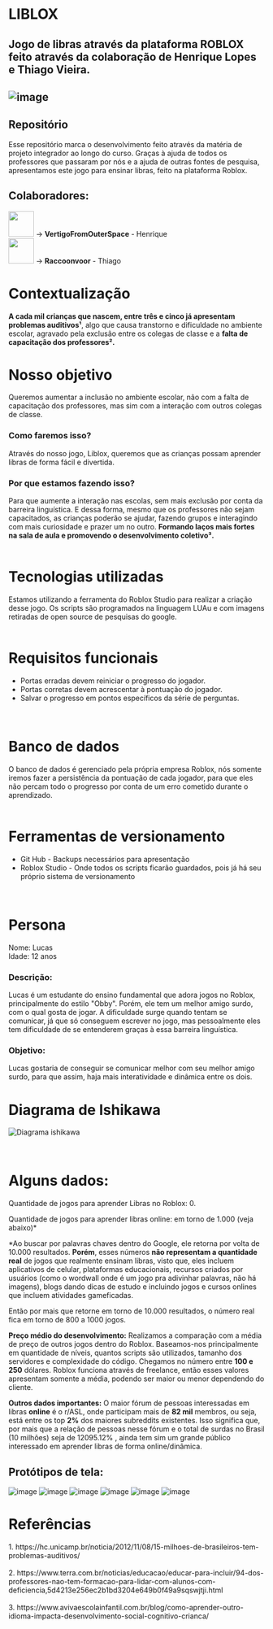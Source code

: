 # LIBLOX
Jogo de libras através da plataforma ROBLOX feito através da colaboração de Henrique Lopes e Thiago Vieira.
---
![image](https://github.com/user-attachments/assets/1e09b099-571a-4016-93c3-80f807af036a)
---
## Repositório
Esse repositório marca o desenvolvimento feito através da matéria de projeto integrador ao longo do curso. Graças à ajuda de todos os professores que passaram por nós e a ajuda de outras fontes de pesquisa, apresentamos este jogo para ensinar libras, feito na plataforma Roblox.

## Colaboradores:
<img src="https://github.com/user-attachments/assets/d7b34f4e-3c38-4b09-8bd5-53013e94348b" style="width:50px; height:50px;"> -> **VertigoFromOuterSpace** - Henrique <br>
<img src="https://github.com/user-attachments/assets/c88bd63d-f727-418c-ad73-6e2c2a8aba5b" style="width:50px; height:50px;"> -> **Raccoonvoor** - Thiago <br>

<h1>Contextualização</h1>

<strong>A cada mil crianças que nascem, entre três e cinco já apresentam problemas auditivos¹</strong>, algo que causa transtorno e dificuldade no ambiente escolar, agravado pela exclusão entre os colegas de classe e a <strong>falta de capacitação dos professores².</strong>

<h1>Nosso objetivo</h1>
Queremos aumentar a inclusão no ambiente escolar, não com a falta de capacitação dos professores, mas sim com a interação com outros colegas de classe.
<h3>Como faremos isso?</h3>
Através do nosso jogo, Liblox, queremos que as crianças possam aprender libras de forma fácil e divertida.
<h3>Por que estamos fazendo isso?</h3>
Para que aumente a interação nas escolas, sem mais exclusão por conta da barreira linguística. E dessa forma, mesmo que os professores não sejam capacitados, as crianças poderão se ajudar, fazendo grupos e interagindo com mais curiosidade e prazer um no outro. <strong>Formando laços mais fortes na sala de aula e promovendo o desenvolvimento coletivo³.</strong>
<br>
<br>
<h1>Tecnologias utilizadas</h1>
Estamos utilizando a ferramenta do Roblox Studio para realizar a criação desse jogo. Os scripts são programados na linguagem LUAu e com imagens retiradas de open source de pesquisas do google.
<br><br>

<h1>Requisitos funcionais</h1>
<ul>
  <li>Portas erradas devem reiniciar o progresso do jogador.</li>
  <li>Portas corretas devem acrescentar à pontuação do jogador.</li>
  <li>Salvar o progresso em pontos específicos da série de perguntas.</li>
</ul>
<br>


<h1>Banco de dados</h1>
O banco de dados é gerenciado pela própria empresa Roblox, nós somente iremos fazer a persistência da pontuação de cada jogador, para que eles não percam todo o progresso por conta de um erro cometido durante o aprendizado.
<br>
<br>
<h1>Ferramentas de versionamento</h1>
<ul>
  <li>Git Hub - Backups necessários para apresentação</li>
  <li>Roblox Studio - Onde todos os scripts ficarão guardados, pois já há seu próprio sistema de versionamento</li>
</ul>
<br>
<h1>Persona</h1>

Nome: Lucas
<br>
Idade: 12 anos

<h3>Descrição:</h3>
Lucas é um estudante do ensino fundamental que adora jogos no Roblox, principalmente do estilo "Obby". Porém, ele tem um melhor amigo surdo, com o qual gosta de jogar. A dificuldade surge quando tentam se comunicar, já que só conseguem escrever no jogo, mas pessoalmente eles tem dificuldade de se entenderem graças à essa barreira linguística.

<h3>Objetivo:</h3>
Lucas gostaria de conseguir se comunicar melhor com seu melhor amigo surdo, para que assim, haja mais interatividade e dinâmica entre os dois.












<h1>Diagrama de Ishikawa</h1>

![Diagrama ishikawa](https://github.com/user-attachments/assets/ed1e65d7-6401-43fe-bbed-af6d4abe3ef3)

<br>

<h1>Alguns dados:</h1>

Quantidade de jogos para aprender Libras no Roblox: 0.

Quantidade de jogos para aprender libras online: em torno de 1.000 (veja abaixo)*

*Ao buscar por palavras chaves dentro do Google, ele retorna por volta de 10.000 resultados. <strong>Porém</strong>, esses números <strong>não representam a quantidade real</strong> de jogos que realmente ensinam libras, visto que, eles incluem aplicativos de celular, plataformas educacionais, recursos criados por usuários (como o wordwall onde é um jogo pra adivinhar palavras, não há imagens), blogs dando dicas de estudo e incluindo jogos e cursos onlines que incluem atividades gameficadas.

Então por mais que retorne em torno de 10.000 resultados, o número real fica em torno de 800 a 1000 jogos.

<strong>Preço médio do desenvolvimento:</strong> Realizamos a comparação com a média de preço de outros jogos dentro do Roblox. Baseamos-nos principalmente em quantidade de níveis, quantos scripts são utilizados, tamanho dos servidores e complexidade do código. Chegamos no número entre <strong>100 e 250</strong> dólares. Roblox funciona através de freelance, então esses valores apresentam somente a média, podendo ser maior ou menor dependendo do cliente.

<strong>Outros dados importantes:</strong>
O maior fórum de pessoas interessadas em libras <strong>online</strong> é o r/ASL, onde participam mais de <strong>82 mil</strong> membros, ou seja, está entre os top <strong>2%</strong> dos maiores subreddits existentes. Isso significa que, por mais que a relação de pessoas nesse fórum e o total de surdas no Brasil (10 milhões) seja de 12095.12% , ainda tem sim um grande público interessado em aprender libras de forma online/dinâmica.


## Protótipos de tela:
![image](https://github.com/user-attachments/assets/1697c66f-312c-47ad-b45a-f386efd782f0)
![image](https://github.com/user-attachments/assets/a8698fc4-8714-4866-9178-c2da60172e84)
![image](https://github.com/user-attachments/assets/1bdaf9c8-293a-4721-9a8e-851754297f18)
![image](https://github.com/user-attachments/assets/ba2664bf-20e2-4d07-ab87-65528a7bca94)
![image](https://github.com/user-attachments/assets/ec183db6-b81b-4965-acbe-9419069ff258)
![image](https://github.com/user-attachments/assets/78cdff4e-2e61-403f-ba34-8cf380aef7fb)









<h1>Referências</h1>
1. https://hc.unicamp.br/noticia/2012/11/08/15-milhoes-de-brasileiros-tem-problemas-auditivos/
<br><br>
2. https://www.terra.com.br/noticias/educacao/educar-para-incluir/94-dos-professores-nao-tem-formacao-para-lidar-com-alunos-com-deficiencia,5d4213e256ec2b1bd3204e649b0f49a9sqswjtji.html
<br><br>
3. https://www.avivaescolainfantil.com.br/blog/como-aprender-outro-idioma-impacta-desenvolvimento-social-cognitivo-crianca/

